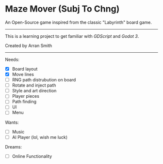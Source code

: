 # Maze Mover (Subj To Chng)

An Open-Source game inspired from the classic "Labyrinth" board game.

---

This is a learning project to get familiar with *GDScript* and *Godot 3*.

Created by Arran Smith

---

Needs:

- [x] Board layout
- [x] Move lines
- [ ] RNG path distrubution on board
- [ ] Rotate and inject path
- [ ] Style and art direction
- [ ] Player pieces
- [ ] Path finding
- [ ] UI
- [ ] Menu

Wants:

- [ ] Music
- [ ] AI Player (lol, wish me luck)

Dreams:

- [ ] Online Functionality 

